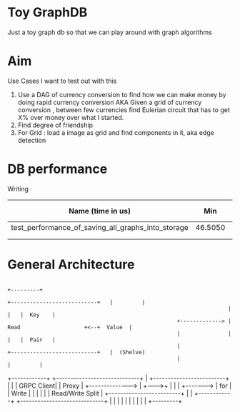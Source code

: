 # Toy GraphDB

Just a toy graph db so that we can play around with graph algorithms 

# Aim

Use Cases I want to test out with this
1. Use a DAG of currency conversion to find how we can make money by doing rapid currency conversion AKA
Given a grid of currency conversion , between few currencies find Eulerian circuit 
that has to get X% over money over what I started.  
2. Find degree of friendship
3. For Grid : load a image as grid and find components in it, aka edge detection

# DB performance

Writing

|                  Name (time in us)                 	|   Min   	|    Max   	|   Mean  	| OPS (Kops/s) 	|
|:--------------------------------------------------:	|:-------:	|:--------:	|:-------:	|:------------:	|
| test_performance_of_saving_all_graphs_into_storage 	| 46.5050 	| 132.3730 	| 49.8334 	|    20.0669   	|
|                                                    	|         	|          	|         	|              	|
|                                                    	|         	|          	|         	|              	|



# General Architecture

                                                                                                         +---------+
                                                                         +---------------------------+   |         |
                                                                         |                           |   |  Key    |
                                                         +-------------> |   Read                    +<--+  Value  |
                                                         |               |                           |   |  Pair   |
                                                         |               +---------------------------+   |  (Shelve)
                                                         |                                               |         |
+------------+           +-----------------------------+ |                +-------------------------+    |         |
| GRPC Client|           |  Proxy                      | +--------------> |                         +--->+         |
|            | +-------> |  for                        |                  |   Write                 |    |         |
|            |           |  Read/Write Split           |                  +-------------------------+    |         |
+------------+           +-----------------------------+                                                 |         |
                                                                                                         |         |
                                                                                                         |         |
                                                                                                         |         |
                                                                                                         |         |
                                                                                                         +---------+

